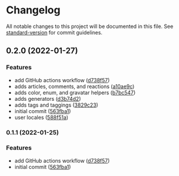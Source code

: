# Changelog

All notable changes to this project will be documented in this file. See [standard-version](https://github.com/conventional-changelog/standard-version) for commit guidelines.

## 0.2.0 (2022-01-27)


### Features

* add GitHub actions workflow ([d738f57](https://github.com/oleoneto/cartofi/commits/d738f577983e775ad2012c1828b41f81b8f7beba))
* adds articles, comments, and reactions ([a10ae9c](https://github.com/oleoneto/cartofi/commits/a10ae9c18104e024103bc8b0f78f12040804c285))
* adds color, enum, and gravatar helpers ([b7bc547](https://github.com/oleoneto/cartofi/commits/b7bc547923dfea8ba34916831c98fd6f6f3b7cd2))
* adds generators ([d3b74d2](https://github.com/oleoneto/cartofi/commits/d3b74d25481be19e8cdc8d80e176b79f2f09b38b))
* adds tags and taggings ([3829c23](https://github.com/oleoneto/cartofi/commits/3829c23d8ea27d15eb582d6736b53916dee404e2))
* initial commit ([563fba1](https://github.com/oleoneto/cartofi/commits/563fba173b6481c28331d51d885f0d06c314c0b6))
* user locales ([588f51a](https://github.com/oleoneto/cartofi/commits/588f51ac69112f55cc48f07d55754737f4e3157b))

### 0.1.1 (2022-01-25)


### Features

* add GitHub actions workflow ([d738f57](https://github.com/oleoneto/cartofi/commits/d738f577983e775ad2012c1828b41f81b8f7beba))
* initial commit ([563fba1](https://github.com/oleoneto/cartofi/commits/563fba173b6481c28331d51d885f0d06c314c0b6))
